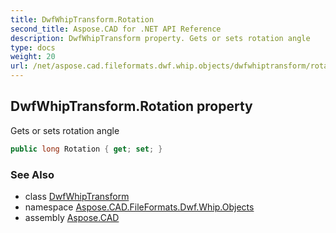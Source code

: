 ```yaml
---
title: DwfWhipTransform.Rotation
second_title: Aspose.CAD for .NET API Reference
description: DwfWhipTransform property. Gets or sets rotation angle
type: docs
weight: 20
url: /net/aspose.cad.fileformats.dwf.whip.objects/dwfwhiptransform/rotation/
---
```

## DwfWhipTransform.Rotation property

Gets or sets rotation angle

```csharp
public long Rotation { get; set; }
```

### See Also

* class [DwfWhipTransform](../)
* namespace [Aspose.CAD.FileFormats.Dwf.Whip.Objects](../../dwfwhiptransform/)
* assembly [Aspose.CAD](../../../)


